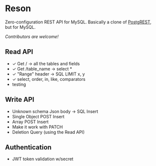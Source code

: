 # Reson 

Zero-configuration REST API for MySQL.
Basically a clone of [PostgREST](https://github.com/begriffs/postgrest), but for MySQL.

*Contributors are welcome!* 

## Read API

* ✓ Get / -> all the tables and fields
* ✓ Get /table_name -> select *
* ✓ "Range" header -> SQL LIMIT x, y
* ✓ select, order, in, like, comparators
*  testing

## Write API

* Unknown schema Json body -> SQL Insert
* Single Object POST Insert 
* Array POST Insert
* Make it work with PATCH
* Deletion Query (using the Read API)

## Authentication

* JWT token validation w/secret